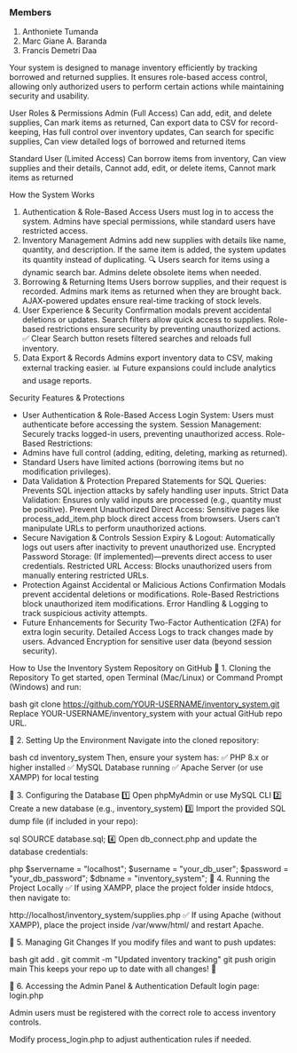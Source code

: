 ### Members
1. Anthoniete Tumanda
2. Marc Giane A. Baranda
3. Francis Demetri Daa

Your system is designed to manage inventory efficiently by tracking borrowed and returned supplies. It ensures role-based access control, allowing only authorized users to perform certain actions while maintaining security and usability.

User Roles & Permissions
Admin (Full Access)
Can add, edit, and delete supplies, Can mark items as returned, Can export data to CSV for record-keeping,  Has full control over inventory updates,  Can search for specific supplies,  Can view detailed logs of borrowed and returned items

 Standard User (Limited Access)
 Can borrow items from inventory, Can view supplies and their details, Cannot add, edit, or delete items, Cannot mark items as returned

 How the System Works 
 1. Authentication & Role-Based Access
 Users must log in to access the system.  Admins have special permissions, while standard users have restricted access.
 2. Inventory Management
 Admins add new supplies with details like name, quantity, and description. If the same item is added, the system updates its quantity instead of duplicating. 🔍 Users search for items using a dynamic search bar. Admins delete obsolete items when needed.
 3. Borrowing & Returning Items
 Users borrow supplies, and their request is recorded. Admins mark items as returned when they are brought back. AJAX-powered updates ensure real-time tracking of stock levels.
 4. User Experience & Security
 Confirmation modals prevent accidental deletions or updates. Search filters allow quick access to supplies. Role-based restrictions ensure security by preventing unauthorized actions. ✅ Clear Search button resets filtered searches and reloads full inventory.
 5. Data Export & Records
 Admins export inventory data to CSV, making external tracking easier. 📊 Future expansions could include analytics and usage reports.

Security Features & Protections
- User Authentication & Role-Based Access
Login System: Users must authenticate before accessing the system. Session Management: Securely tracks logged-in users, preventing unauthorized access.  Role-Based Restrictions:
- Admins have full control (adding, editing, deleting, marking as returned).
- Standard Users have limited actions (borrowing items but no modification privileges).
- Data Validation & Protection
Prepared Statements for SQL Queries: Prevents SQL injection attacks by safely handling user inputs.  Strict Data Validation: Ensures only valid inputs are processed (e.g., quantity must be positive). Prevent Unauthorized Direct Access:
Sensitive pages like process_add_item.php block direct access from browsers.
Users can’t manipulate URLs to perform unauthorized actions.
- Secure Navigation & Controls
Session Expiry & Logout: Automatically logs out users after inactivity to prevent unauthorized use.  Encrypted Password Storage: (If implemented)—prevents direct access to user credentials.  Restricted URL Access: Blocks unauthorized users from manually entering restricted URLs.
- Protection Against Accidental or Malicious Actions
Confirmation Modals prevent accidental deletions or modifications.  Role-Based Restrictions block unauthorized item modifications.  Error Handling & Logging to track suspicious activity attempts.
- Future Enhancements for Security
Two-Factor Authentication (2FA) for extra login security.  Detailed Access Logs to track changes made by users.  Advanced Encryption for sensitive user data (beyond session security).

How to Use the Inventory System Repository on GitHub
🔹 1. Cloning the Repository
To get started, open Terminal (Mac/Linux) or Command Prompt (Windows) and run:

bash
git clone https://github.com/YOUR-USERNAME/inventory_system.git
Replace YOUR-USERNAME/inventory_system with your actual GitHub repo URL.

🔹 2. Setting Up the Environment
Navigate into the cloned repository:

bash
cd inventory_system
Then, ensure your system has: ✅ PHP 8.x or higher installed ✅ MySQL Database running ✅ Apache Server (or use XAMPP) for local testing

🔹 3. Configuring the Database
1️⃣ Open phpMyAdmin or use MySQL CLI 2️⃣ Create a new database (e.g., inventory_system) 3️⃣ Import the provided SQL dump file (if included in your repo):

sql
SOURCE database.sql;
4️⃣ Open db_connect.php and update the database credentials:

php
$servername = "localhost";
$username = "your_db_user";
$password = "your_db_password";
$dbname = "inventory_system";
🔹 4. Running the Project Locally
✅ If using XAMPP, place the project folder inside htdocs, then navigate to:

http://localhost/inventory_system/supplies.php
✅ If using Apache (without XAMPP), place the project inside /var/www/html/ and restart Apache.

🔹 5. Managing Git Changes
If you modify files and want to push updates:

bash
git add .
git commit -m "Updated inventory tracking"
git push origin main
This keeps your repo up to date with all changes! 🚀

🔹 6. Accessing the Admin Panel & Authentication
Default login page: login.php

Admin users must be registered with the correct role to access inventory controls.

Modify process_login.php to adjust authentication rules if needed.
